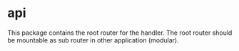 # api
This package contains the root router for the handler. The root router should be mountable as sub router in other application (modular).